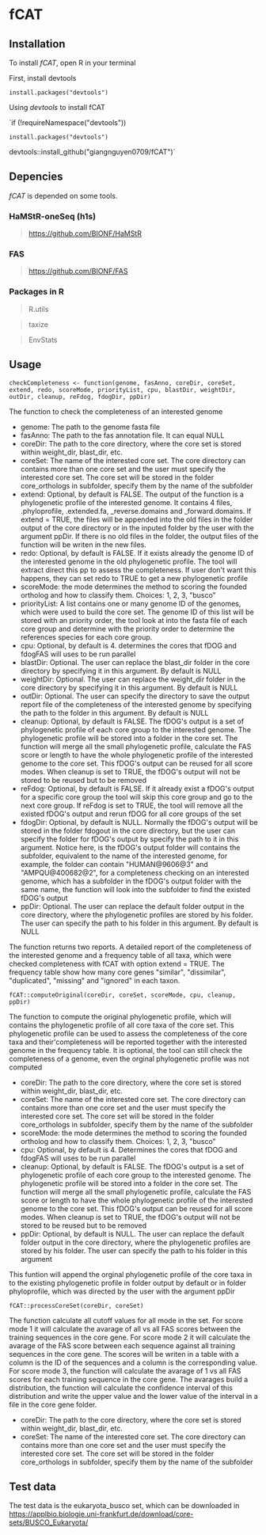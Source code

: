 # fCAT

## Installation

To install *fCAT*, open R in your terminal

First, install devtools

`install.packages("devtools")`

Using *devtools* to install fCAT

`if (!requireNamespace("devtools"))

	install.packages("devtools")

devtools::install_github("giangnguyen0709/fCAT")`

## Depencies

*fCAT* is depended on some tools.

### HaMStR-oneSeq (h1s)

> https://github.com/BIONF/HaMStR

### FAS

> https://github.com/BIONF/FAS

### Packages in R
> R.utils

> taxize

> EnvStats

## Usage

`checkCompleteness <- function(genome, fasAnno, coreDir, coreSet, extend, redo, scoreMode, priorityList, cpu, blastDir, weightDir, outDir, cleanup, reFdog, fdogDir, ppDir)`

The function to check the completeness of an interested genome

* genome: The path to the genome fasta file
* fasAnno: The path to the fas annotation file. It can equal NULL 
* coreDir: The path to the core directory, where the core set is stored within weight_dir, blast_dir, etc.
* coreSet: The name of the interested core set. The core directory can contains more than one core set and the user must specify the interested core set. The core set will be stored in the folder core_orthologs in subfolder, specify them by the name of the subfolder
* extend: Optional, by default is FALSE. The output of the function is a phylogenetic profile of the interested genome. It contains 4 files, .phyloprofile, .extended.fa, _reverse.domains and _forward.domains. If extend = TRUE, the files will be appended into the old files in the folder output of the core directory or in the inputed folder by the user with the argument ppDir. If there is no old files in the folder, the output files of the function will be writen in the new files.
* redo: Optional, by default is FALSE. If it exists already the genome ID of the interested genome in the old phylogenetic profile. The tool will extract direct this pp to assess the completeness. If user don't want this happens, they can set redo to TRUE to get a new phylogenetic profile
* scoreMode: the mode determines the method to scoring the founded ortholog and how to classify them. Choices: 1, 2, 3, "busco"
* priorityList: A list contains one or many genome ID of the genomes, which were used to build the core set. The genome ID of this list will be stored with an priority order, the tool look at into the fasta file of each core group and determine with the priority order to determine the references species for each core group. 
* cpu: Optional, by default is 4. determines the cores that fDOG and fdogFAS will uses to be run parallel
* blastDir: Optional. The user can replace the blast_dir folder in the core directory by specifying it in this argument. By default is NULL
* weightDir: Optional. The user can replace the weight_dir folder in the core directory by specifying it in this argument. By default is NULL
* outDir: Optional. The user can specify the directory to save the output report file of the completeness of the interested genome by specifying the path to the folder in this argument. By default is NULL
* cleanup: Optional, by default is FALSE. The fDOG's output is a set of phylogenetic profile of each core group to the interested genome. The phylogenetic profile will be stored into a folder in the core set. The function will merge all the small phylogenetic profile, calculate the FAS score or length to have the whole phylogenetic profile of the interested genome to the core set. This fDOG's output can be reused for all score modes. When cleanup is set to TRUE, the fDOG's output will not be stored to be reused but to be removed
* reFdog: Optional, by default is FALSE. If it already exist a fDOG's output for a specific core group the tool will skip this core group and go to the next core group. If reFdog is set to TRUE, the tool will remove all the existed fDOG's output and rerun fDOG for all core groups of the set
* fdogDir: Optional, by default is NULL. Normally the fDOG's output will be stored in the folder fdogout in the core directory, but the user can specify the folder for fDOG's output by specify the path to it in this argument. Notice here, is the fDOG's output folder will contains the subfolder, equivalent to the name of the interested genome, for example, the folder can contain "HUMAN@9606@3" and "AMPQU@400682@2", for a completeness checking on an interested genome, which has a subfolder in the fDOG's output folder with the same name, the function will look into the subfolder to find the existed fDOG's output
* ppDir: Optional. The user can replace the default folder output in the core directory, where the phylogenetic profiles are stored by his folder. The user can specify the path to his folder in this argument. By default is NULL

The function returns two reports. A detailed report of the completeness of the interested genome and a frequency table of all taxa, which were checked completeness with fCAT with option extend = TRUE. The frequency table show how many core genes "similar", "dissimilar", "duplicated", "missing" and "ignored" in each taxon.

`fCAT::computeOriginal(coreDir, coreSet, scoreMode, cpu, cleanup, ppDir)`

The function to compute the original phylogenetic profile, which will contains the phylogenetic profile of all core taxa of the core set. This phylogenetic profile can be used to assess the completeness of the core taxa and their'completeness will be reported together with the interested genome in the frequency table. It is optional, the tool can still check the completeness of a genome, even the orginal phylogenetic profile was not computed

* coreDir: The path to the core directory, where the core set is stored within weight_dir, blast_dir, etc.
* coreSet: The name of the interested core set. The core directory can contains more than one core set and the user must specify the interested core set. The core set will be stored in the folder core_orthologs in subfolder, specify them by the name of the subfolder
* scoreMode: the mode determines the method to scoring the founded ortholog and how to classify them. Choices: 1, 2, 3, "busco"
* cpu: Optional, by default is 4. Determines the cores that fDOG and fdogFAS will uses to be run parallel
* cleanup: Optional, by default is FALSE. The fDOG's output is a set of phylogenetic profile of each core group to the interested genome. The phylogenetic profile will be stored into a folder in the core set. The function will merge all the small phylogenetic profile, calculate the FAS score or length to have the whole phylogenetic profile of the interested genome to the core set. This fDOG's output can be reused for all score modes. When cleanup is set to TRUE, the fDOG's output will not be stored to be reused but to be removed
* ppDir: Optional, by default is NULL. The user can replace the default folder output in the core directory, where the phylogenetic profiles are stored by his folder. The user can specify the path to his folder in this argument

This funtion will append the orginal phylogenetic profile of the core taxa in to the existing phylogenetic profile in folder output by default or in folder phyloprofile, which was directed by the user with the argument ppDir

`fCAT::processCoreSet(coreDir, coreSet)`

The function calculate all cutoff values for all mode in the set. For score mode 1 it will calculate the avarage of all vs all FAS scores between the training sequences in the core gene. For score mode 2 it will calculate the avarage of the FAS score between each sequence against all training sequences in the core gene. The scores will be writen in a table with a column is the ID of the sequences and a column is the corresponding value. For score mode 3, the function will calculate the avarage of 1 vs all FAS scores for each training sequence in the core gene. The avarages build a distribution, the function will calculate the confidence interval of this distribution and write the upper value and the lower value of the interval in a file in the core gene folder.

* coreDir: The path to the core directory, where the core set is stored within weight_dir, blast_dir, etc.
* coreSet: The name of the interested core set. The core directory can contains more than one core set and the user must specify the interested core set. The core set will be stored in the folder core_orthologs in subfolder, specify them by the name of the subfolder

## Test data

The test data is the eukaryota_busco set, which can be downloaded in https://applbio.biologie.uni-frankfurt.de/download/core-sets/BUSCO_Eukaryota/

